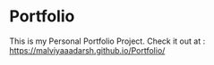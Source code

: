 # Portfolio
This is my Personal Portfolio Project. 
Check it out at : https://malviyaaadarsh.github.io/Portfolio/
